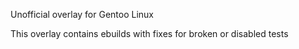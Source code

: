 Unofficial overlay for Gentoo Linux

This overlay contains ebuilds with fixes for broken or disabled tests

